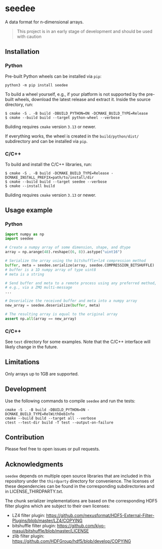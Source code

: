 # seedee

A data format for n-dimensional arrays.

> This project is in an early stage of development and should be used with caution


## Installation

### Python

Pre-built Python wheels can be installed via `pip`:

```
python3 -m pip install seedee
```

To build a wheel yourself, e.g., if your platform is not supported by the
pre-built wheels, download the latest release and extract it. Inside the source
directory, run:

```
$ cmake -S . -B build -DBUILD_PYTHON=ON -DCMAKE_BUILD_TYPE=Release
$ cmake --build build --target python-wheel --verbose
```

Building requires `cmake` version  `3.13` or newer.

If everything works, the wheel is created in the `build/python/dist/`
subdirectory and can be installed via `pip`.

### C/C++

To build and install the C/C++ libraries, run:
```
$ cmake -S . -B build -DCMAKE_BUILD_TYPE=Release -DCMAKE_INSTALL_PREFIX=path/to/install/dir
$ cmake --build build --target seedee --verbose
$ cmake --install build
```

Building requires `cmake` version  `3.13` or newer.


## Usage example

### Python

```python
import numpy as np
import seedee

# Create a numpy array of some dimension, shape, and dtype
array = np.arange(48).reshape((6, 8)).astype("uint16")

# Serialize the array using the bitshuffle+lz4 compression method
buffer, meta = seedee.serialize(array, seedee.COMPRESSION_BITSHUFFLE)
# buffer is a 1D numpy array of type uint8
# meta is a string

# Send buffer and meta to a remote process using any preferred method,
# e.g., via a ZMQ multi-message
...

# Deserialize the received buffer and meta into a numpy array
new_array = seedee.deserialize(buffer, meta)

# The resulting array is equal to the original array
assert np.all(array == new_array)
```

### C/C++

See `test` directory for some examples. Note that the C/C++ interface will
likely change in the future.

## Limitations

Only arrays up to 1GB are supported.

## Development

Use the following commands to compile `seedee` and run the tests:
```
cmake -S . -B build -DBUILD_PYTHON=ON -DCMAKE_BUILD_TYPE=RelWithDebInfo
cmake --build build --target all --verbose
ctest --test-dir build -T test --output-on-failure
```

## Contribution

Please feel free to open issues or pull requests.

## Acknowledgments

`seedee` depends on multiple open source libraries that are included in this
repository under the `thirdparty` directory for convenience. The licenses of
these dependencies can be found in the corresponding subdirectories and in
LICENSE_THIRDPARTY.txt.

The chunk serializer implementations are based on the corresponding HDF5 filter
plugins which are subject to their own licenses:
* LZ4 filter plugin: https://github.com/nexusformat/HDF5-External-Filter-Plugins/blob/master/LZ4/COPYING
* bitshuffle filter plugin: https://github.com/kiyo-masui/bitshuffle/blob/master/LICENSE
* zlib filter plugin: https://github.com/HDFGroup/hdf5/blob/develop/COPYING
